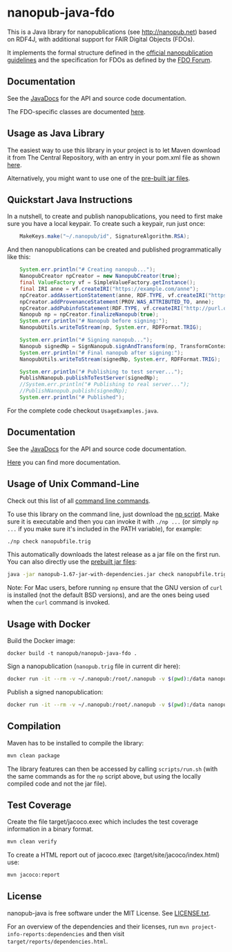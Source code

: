# nanopub-java-fdo

This is a Java library for nanopublications (see http://nanopub.net) based on
RDF4J, with additional support for FAIR Digital Objects (FDOs).

It implements the formal structure defined in the [official nanopublication
guidelines](http://nanopub.net/guidelines/working_draft/) and the specification
for FDOs as defined by the [FDO Forum](https://fairdo.org/).


## Documentation

See the [JavaDocs](https://javadoc.io/doc/org.nanopub/nanopub/latest/index.html) for the API and
source code documentation.

The FDO-specific classes are documented [here](https://javadoc.io/doc/org.nanopub/nanopub/latest/org/nanopub/fdo/package-summary.html).


## Usage as Java Library

The easiest way to use this library in your project is to let Maven download it
from The Central Repository, with an entry in your pom.xml file as shown
[here](https://central.sonatype.com/artifact/org.nanopub/nanopub).

Alternatively, you might want to use one of the [pre-built
jar files](https://github.com/Nanopublication/nanopub-java/releases).


## Quickstart Java Instructions

In a nutshell, to create and publish nanopublications, you need to first make sure you have a
local keypair. To create such a keypair, run just once:

```java
    MakeKeys.make("~/.nanopub/id", SignatureAlgorithm.RSA);
```

And then nanopublications can be created and published programmatically like this:

```java
    System.err.println("# Creating nanopub...");
    NanopubCreator npCreator = new NanopubCreator(true);
    final ValueFactory vf = SimpleValueFactory.getInstance();
    final IRI anne = vf.createIRI("https://example.com/anne");
    npCreator.addAssertionStatement(anne, RDF.TYPE, vf.createIRI("https://schema.org/Person"));
    npCreator.addProvenanceStatement(PROV.WAS_ATTRIBUTED_TO, anne);
    npCreator.addPubinfoStatement(RDF.TYPE, vf.createIRI("http://purl.org/nanopub/x/ExampleNanopub"));
    Nanopub np = npCreator.finalizeNanopub(true);
    System.err.println("# Nanopub before signing:");
    NanopubUtils.writeToStream(np, System.err, RDFFormat.TRIG);

    System.err.println("# Signing nanopub...");
    Nanopub signedNp = SignNanopub.signAndTransform(np, TransformContext.makeDefault());
    System.err.println("# Final nanopub after signing:");
    NanopubUtils.writeToStream(signedNp, System.err, RDFFormat.TRIG);

    System.err.println("# Publishing to test server...");
    PublishNanopub.publishToTestServer(signedNp);
    //System.err.println("# Publishing to real server...");
    //PublishNanopub.publish(signedNp);
    System.err.println("# Published");
```

For the complete code checkout ``UsageExamples.java``. 


## Documentation

See the [JavaDocs](https://javadoc.io/doc/org.nanopub/nanopub/latest/index.html) for the API and
source code documentation.

[Here](https://nanopublication.github.io/nanopub-java/) you can find more documentation.


## Usage of Unix Command-Line

Check out this list of all [command line commands](https://nanopublication.github.io/nanopub-java/quick-start/cli/).

To use this library on the command line, just download the [np
script](https://raw.githubusercontent.com/Nanopublication/nanopub-java/master/bin/np).
Make sure it is executable and then you can invoke it with `./np ...` (or simply
`np ...` if you make sure it's included in the PATH variable), for example:

```bash
./np check nanopubfile.trig
```

This automatically downloads the latest release as a jar file on the first run.
You can also directly use the [prebuilt jar
files](https://github.com/Nanopublication/nanopub-java/releases):

```bash
java -jar nanopub-1.67-jar-with-dependencies.jar check nanopubfile.trig
```

Note: For Mac users, before running `np` ensure that the GNU version of `curl`
is installed (not the default BSD versions), and are the ones being used when
the `curl` command is invoked.


## Usage with Docker

Build the Docker image:

```shell
docker build -t nanopub/nanopub-java-fdo .
```

Sign a nanopublication (`nanopub.trig` file in current dir here):

```bash
docker run -it --rm -v ~/.nanopub:/root/.nanopub -v $(pwd):/data nanopub/nanopub-java-fdo sign /data/nanopub.trig
```

Publish a signed nanopublication:

```bash
docker run -it --rm -v ~/.nanopub:/root/.nanopub -v $(pwd):/data nanopub/nanopub-java-fdo publish /data/signed.nanopub.trig
```

## Compilation

Maven has to be installed to compile the library:

```bash
mvn clean package
```

The library features can then be accessed by calling `scripts/run.sh` (with the
same commands as for the `np` script above, but using the locally compiled code
and not the jar file).

## Test Coverage
Create the file target/jacoco.exec which includes the test coverage information in a binary format.
```bash
mvn clean verify
```
To create a HTML report out of jacoco.exec (target/site/jacoco/index.html) use:
```bash
mvn jacoco:report
```


## License

nanopub-java is free software under the MIT License. See [LICENSE.txt](LICENSE.txt).

For an overview of the dependencies and their licenses, run `mvn project-info-reports:dependencies` and then visit `target/reports/dependencies.html`.
